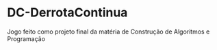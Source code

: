 # DC-DerrotaContinua
Jogo feito como projeto final da matéria de Construção de Algoritmos e Programação
